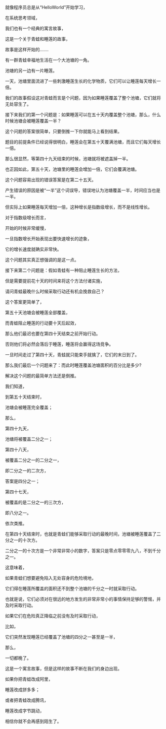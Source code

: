 就像程序员总是从“HelloWorld”开始学习，

在系统思考领域，

我们也有一个经典的寓言故事，

这是一个关于青蛙和睡莲的故事，

故事是这样开始的…….

有一群青蛙幸福地生活在一个大池塘的一角。

池塘的另一边有一片睡莲。

一天，池塘里面流进了一些刺激睡莲生长的化学物质，它们可以让睡莲每天增长一倍。

我们的故事假设这对青蛙而言是个问题，因为如果睡莲覆盖了整个池塘，它们就将无处容生了。

接下来我们的第一个问题是：如果睡莲可以在五十天内覆盖整个池塘，那么，什么时候池塘会被睡莲覆盖一半？

这个问题的答案很简单，只要倒推一下你就能马上看到结果。

题目的前提条件已经说得很明白，睡莲会在第五十天覆满池塘，而且它们每天增长一倍。

那么很显然，等第四十九天结束的时候，池塘就将被遮盖掉一半。

也正因如此，第五十天，池塘里的睡莲会增加一倍，它们会覆满池塘。

这个问题容易出现的错误答案是在第二十五天。

产生错误的原因是被“一半”这个词误导，错误地认为池塘覆盖一半，时间应当也是一半。

但实际上如果睡莲每天增加一倍，这种增长是指数级增长，而不是线性增长。

对于指数级增长而言，

开始的时候非常缓慢，

一旦指数增长开始表现出要快速增长的迹象，

它的增长速度就确实非常快。

这个问题其实真正想强调的是这一点。

接下来第二个问题是：假如青蛙有一种阻止睡莲生长的方法，

但是需要提前花十天的时间来将这个方法付诸实施，

请问青蛙最晚什么时候采取行动还有机会挽救自己？

这个答案更简单了，

第五十天池塘会被睡莲全部覆盖，

而青蛙阻止睡莲的行动要十天后起效，

那么他们最迟也要在第四十天结束之前开始行动。

否则他们将必然会落后于睡莲，睡莲将会赢得这场竞争。

一旦时间走过了第四十天，青蛙就只能束手就擒了，它们的末日到了。

那么我们最后一个问题来了：而此时睡莲覆盖池塘面积的百分比是多少?

解决这个问题的最简单方法还是倒推。

我们知道，

到第五十天结束时，

池塘会被睡莲完全覆盖；

那么，

第四十九天，

池塘将被覆盖二分之一；

第四十八天，

被覆盖二分之一的二分之一，

即二分之一的二次方，

答案是四分之一；

第四十七天，

被覆盖的是二分之一的三次方，

即八分之一。

依次类推。

在第四十天结束时，也就是青蛙们能够采取行动的最晚时间，池塘被睡莲覆盖了二分之一的十次方。

二分之一的十次方是一个非常非常小的数字，答案只是零点零零零九八，不到千分之一。

这意味着，

如果青蛙们想要避免陷入无处容身的危险境地，

它们得在睡莲所覆盖的面积还不到整个池塘的千分之一时就采取行动。

也就是说，它们必须对在很远的地方发生的非常非常小的事情保持足够的警惕，并及时采取行动。

如果它们在危险真正降临之前没有及时采取行动，

比如，

它们突然发现睡莲已经覆盖了池塘的四分之一甚至是一半，

那么，

一切都晚了。

这是一个寓言故事，但是这样的故事不断在我们的身边出现。

如果你把青蛙改成阿里，

睡莲改成拼多多；

或者把青蛙改成腾讯，

睡莲改成字节跳动，

相信你就不会再感到陌生了。
